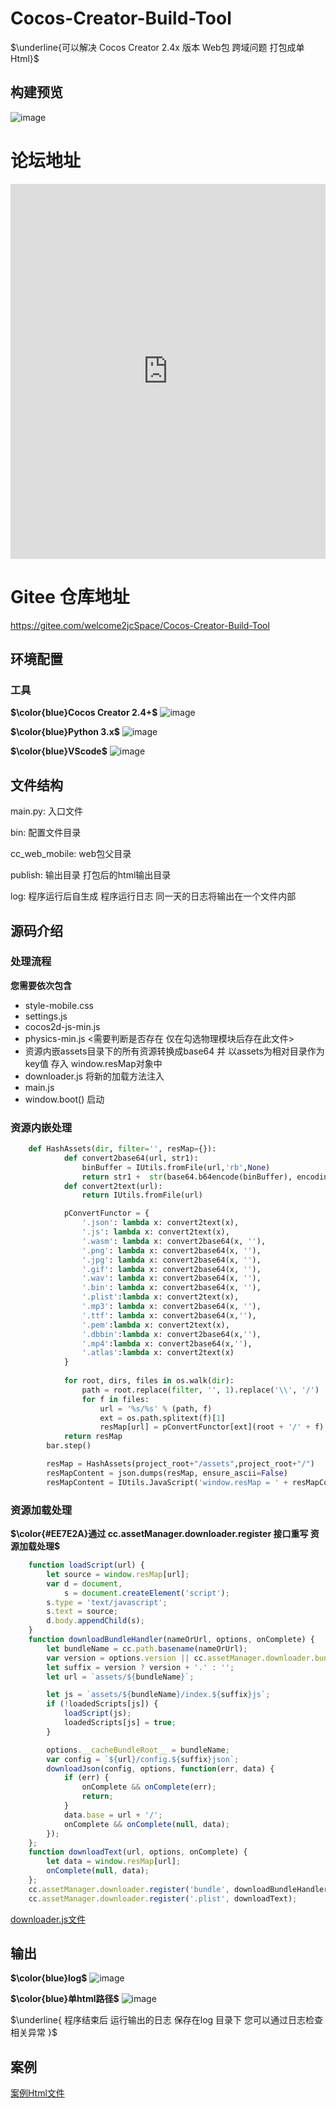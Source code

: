 # Cocos-Creator-Build-Tool
$\underline{可以解决 Cocos Creator 2.4x 版本 Web包 跨域问题 打包成单Html}$
## 构建预览
![image](./README_RES/Build_Setting.png)

# 论坛地址
<iframe src="https://forum.cocos.org/t/topic/120482/2" width="100%" height="600" frameborder="0"></iframe>

# Gitee 仓库地址
https://gitee.com/welcome2jcSpace/Cocos-Creator-Build-Tool

## 环境配置
### 工具
**$\color{blue}Cocos Creator 2.4+$**
![image](./README_RES/icon-16@2x.png)

**$\color{blue}Python 3.x$**
![image](./README_RES/Python.png)

**$\color{blue}VScode$**
![image](./README_RES/vscode.png)

## 文件结构
main.py: 入口文件

bin: 配置文件目录

cc_web_mobile: web包父目录

publish: 输出目录 打包后的html输出目录

log: 程序运行后自生成 程序运行日志 同一天的日志将输出在一个文件内部


## 源码介绍
### 处理流程
**您需要依次包含**
- style-mobile.css
- settings.js
- cocos2d-js-min.js
- physics-min.js <需要判断是否存在 仅在勾选物理模块后存在此文件>
- 资源内嵌assets目录下的所有资源转换成base64 并 以assets为相对目录作为key值 存入 window.resMap对象中
- downloader.js 将新的加载方法注入
- main.js
- window.boot() 启动


### 资源内嵌处理
```Python
    def HashAssets(dir, filter='', resMap={}):
            def convert2base64(url, str1):
                binBuffer = IUtils.fromFile(url,'rb',None)
                return str1 +  str(base64.b64encode(binBuffer), encoding='utf-8')
            def convert2text(url):
                return IUtils.fromFile(url)

            pConvertFunctor = {
                '.json': lambda x: convert2text(x),
                '.js': lambda x: convert2text(x),
                '.wasm': lambda x: convert2base64(x, ''),
                '.png': lambda x: convert2base64(x, ''),
                '.jpg': lambda x: convert2base64(x, ''),
                '.gif': lambda x: convert2base64(x, ''),
                '.wav': lambda x: convert2base64(x, ''),
                '.bin': lambda x: convert2base64(x, ''),
                '.plist':lambda x: convert2text(x),
                '.mp3': lambda x: convert2base64(x, ''),
                '.ttf': lambda x: convert2base64(x,''),
                '.pem':lambda x: convert2text(x),
                '.dbbin':lambda x: convert2base64(x,''),
                '.mp4':lambda x: convert2base64(x,''),
                '.atlas':lambda x: convert2text(x)
            }
          
            for root, dirs, files in os.walk(dir):
                path = root.replace(filter, '', 1).replace('\\', '/')
                for f in files:
                    url = '%s/%s' % (path, f)
                    ext = os.path.splitext(f)[1]
                    resMap[url] = pConvertFunctor[ext](root + '/' + f)
            return resMap
        bar.step()

        resMap = HashAssets(project_root+"/assets",project_root+"/")
        resMapContent = json.dumps(resMap, ensure_ascii=False)
        resMapContent = IUtils.JavaScript('window.resMap = ' + resMapContent)
```

### 资源加载处理
**$\color{#EE7E2A}通过 cc.assetManager.downloader.register 接口重写 资源加载处理$**
```JavaScript
    function loadScript(url) {
        let source = window.resMap[url];
        var d = document,
            s = document.createElement('script');
        s.type = 'text/javascript';
        s.text = source;
        d.body.appendChild(s);
    }
    function downloadBundleHandler(nameOrUrl, options, onComplete) {
        let bundleName = cc.path.basename(nameOrUrl);
        var version = options.version || cc.assetManager.downloader.bundleVers[bundleName];
        let suffix = version ? version + '.' : '';
        let url = `assets/${bundleName}`;

        let js = `assets/${bundleName}/index.${suffix}js`;
        if (!loadedScripts[js]) {
            loadScript(js);
            loadedScripts[js] = true;
        }

        options.__cacheBundleRoot__ = bundleName;
        var config = `${url}/config.${suffix}json`;
        downloadJson(config, options, function(err, data) {
            if (err) {
                onComplete && onComplete(err);
                return;
            }
            data.base = url + '/';
            onComplete && onComplete(null, data);
        });
    };
    function downloadText(url, options, onComplete) {
        let data = window.resMap[url];
        onComplete(null, data);
    };
    cc.assetManager.downloader.register('bundle', downloadBundleHandler);
    cc.assetManager.downloader.register('.plist', downloadText);
```
[downloader.js文件](./bin/downloader.js)



## 输出
**$\color{blue}log$**
![image](./README_RES/log.png)

**$\color{blue}单html路径$**
![image](./README_RES/publish.png)

$\underline{ 程序结束后 运行输出的日志 保存在log 目录下 您可以通过日志检查相关异常 }$


## 案例
[案例Html文件](./publish/index.html)
